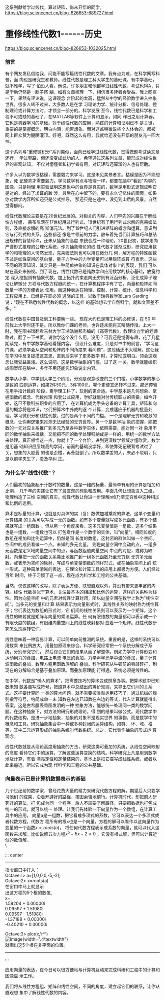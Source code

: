 这系列献给学过线代，算过矩阵，尚未开悟的同学。
https://blog.sciencenet.cn/blog-826653-689727.html

# 重修线性代数1------历史
https://blog.sciencenet.cn/blog-826653-1032025.html
### 前言

有个网友发私信给我，问能不能写篇线性代数的文章。我有点为难，在科学网写科普，面
向也是研究生和教师。线性代数是理工科大学生的基础课，有中学基础，就不难学，写了
怕没人看。他说，许多朋友和他都学过线性代数，考试也得A，只是学后仍然是一脑子浆
糊，如有文章梳理一下，相信很多读者会受益。我上网查一下，果然有评论说，这课观念
台阶起的太高，猛然从中学的经验数学进入抽象世界，很多人转不过来，大多数人是在学
习理论力学、统计分析、信号处理、控制理论或计算方法时，才领会一部分的。科学发展
至今，线性代数已是科学和工程不可或缺的基础了，在MATLAB等软件上计算和显示，如同
昨日之用计算器。它也是机器学习的基础。对于线性代数的应用，熟练的计算和证明已不
是关键，重要的是掌握概念，明白内涵，能否想象。而对这点稍微说些个人体会的，都被
网上群众赞为醍醐灌顶。好吧，既然这么有用，我就给还没有开悟的朋友充一回大神。

这个系列与"重修微积分"系列类似，面向已经学过线性代数，觉得做题考试读文章还行，
学过套路，但还没变成武功的人。希望通过这系列文章，能形成对线性世界的直观认知，
不仅对懵懂者和初学者有用，对玩矩阵还算溜的人也有帮助。

许多人以为数学很枯燥，需要毅力来学习。这是未见美景者言。枯燥是因为不能想象，死
记硬背才需要毅力。学习数学有点与物理一样，都要在脑中"看到"内容的图像，只是物理
用实验证明这想象中的世界是真实的，数学是用形式逻辑证明它是对的，经过了求证的跋
涉，最后在心中留下的，要有永久记忆住的画面。如果你对数学内容所知还只是公式推导，
那还只是在途中，没见到山后的风景，自然觉得郁闷。

线性代数理论主要是在20世纪发展的。对相关的内容，人们早先的兴趣在于解线性方程组，
莱布尼茨在17世纪用过行列式，18世纪有了用行列式求解的克莱姆法则，及直接求解的高
斯消元法。到了19世纪人们引进矩阵的概念和运算，意识到它与行列式的关系。这些都还
像是牛顿前的力学，散布着先哲们计算技巧和总结出规律的智慧珍珠，还未从抽象的高度
来统合成一种理论。20世纪初，数学走向严谨形式推理的公理化系统。作为抽象理论的线
性代数才逐渐成形，研究应用数学的和物理的人愕然发现，克莱姆法则也可以用在微分几
何，解方程的特殊函数不过是线性空间的基向量，量子力学中的力学变量可以用矩阵或算
符表示。这些不同的高深知识，其实只是一种简单抽象的知识在具体对象上的表现，我们
可以站在高处来俯视。到了现在，线性代数已是纯数学和应用数学的核心基础，放宽约定
深入挖掘则有抽象代数，加上拓扑约束走向无穷则有泛函分析，泛化成算子理论让解微分
方程与代数方程趋向统一，在计算机程序中有了它，向量和矩阵如同数量一样的方便表达
使用。而这种表达在物理、控制、计算、统计、信息科学和工程应用上，已经是在职必须
通晓的工具，以致于瑞典数学家Lars
Garding说："现在不熟悉线性代数的概念，以这样
的基础想去学自然科学，就和文盲差不多。"

线性代数在中国普及到工科要晚一些。 现在大约已是理工科的必修课，在 50
年前我上大学时还不是。所以教你们课的老师，也许还未能将其精髓传授。上大一时，我在图书馆翻看吉林大学王湘浩谢邦杰编的《高等代数》，教理论力学的老师路过，翻了一下书页，说你学这个没什么用。没用？可我还是觉得有趣，花了几星期读完，有中学数学基础看懂内容，
倒没什么难度，只是对书中的前言，"学习这门课，必须学会从空间和矩阵的不同角度来
看问题"，这段话还不大理解。这让我在学习中反复捉摸这意思，直到后来学了更多数学
时，才算彻底明白。领会这观念让我受益匪浅。这么说吧，这是数学抽象的门槛，过了这
一关，数学就能编织成图案印在脑中，多年不用还能凭印象说出内容。

数学从小学、中学到大学三个阶段，分别是观念改变的三个门槛。小学数学的核心是数的
四则运算，如果2件50元，3件100元，哪个更便宜还转不过来，那还停留在用手指计数的
阶段，甭学理工科了，玩别的更合适。中学基本是几何想象、掌握函数的概念、代数推理
和套公式应用，学好就能对付传统职业的需要。如今开始，这已不敷科技职业的应用了，
在计算机成为手头必备的计算工具，矩阵和向量的概念将是常识，它们把算术中养成的逐
个计算，变成适应于机器的批量处理。学习微积分和线性代数，过的是两个不同的门槛。
一个是理解无穷和收敛的概念，让你用逻辑来推测无法经验的无穷世界。另一个是数学抽
象的把握，能把数的一元对应关系推广到多元乃至各种数学实体，依照需要，能对同一对
象用不同的数学抽象来概括，又能把不同的数学处理归纳成是一样的，用统一的数学方法
来处理。真正领悟这一点，你就上了一个台阶，进到更深数学领域才懂欣赏。数学是用基
础知识层层堆高的学问，前面的基础没学好，即使靠死记硬背考试过了关，想象的大厦叠
的也是歪楼，再叠就倒了。所以数学差的人，未必不聪明，只是以前学夹生了，没及早纠
正。

### 为什么学"线性代数"？

人们最初的抽象起于计数时的数量，这是一维的标量，最简单有用的计算是相加和比例，
几千年的实践让它有了最直观的想象和应用。平面几何让想象进入二维，物理构造了三维
空间的真实。线性代数让你进一步理解n维乃至无穷维中这种相加和比例的运用。

算术是标量的计算，也就是对具体的实（复）数做加减乘除的算法，这单个变量和计算结果
的关系可以写成一元的函数。如有多个变量就写成多元函数，有多个结果就写成一组函数
。但从另一个角度来看，这多元变量值是一组数，这多个结果也是一组数，一组数也可以
打包看作是一个数学的实体，叫"向量"，相同长度的数组在相加和比例运算中，仍然是同
长度的数组，这封闭的群体叫做一个空间。空间中的成员看做一个点。未知的多元变量，
则是向量空间中变动的点，一组多元函数是定义域向量空间中的点，与函数组值向量空间
中点的对应，或称为映射。向量把一元的函数关系类比地推广到一组多元函数乃至无穷组
无穷多元函数，或表示为空间的映射，写成与单变量函数的同样形式，或在抽象空间上的
统一形式。这种简单清晰的表达，在理论和计算工具的应用上都极为方便。人们经过百年
时间，终于习惯了这一点，现在成为科学和工程的公共基础。

当然，仅仅这样的改写，除了表达方便、联想直观以外，并没有带来更丰富的内容。线性
代数类似于算术，关注最基本的相加和比例的运算，这样的关系称为线性。因为向量空间
中的元素对线性计算封闭，所以向量空间在数学上称为"线性空间"。当多元的变量和计算
结果表示为向量形式时，其线性关系的映射称为线性算子；它们表达为数组的形式时，它
们间的线性关系则可以表示为一个矩阵。这个线性的映射就是矩阵与向量的乘法运算。任
何有限维数的向量都可以表示成一个有限长度的数组，有限维向量空间上的线性映射都对
应着一个矩阵。线性代数研究怎么玩得转它们。

线性意味着一种容易计算，可以简单向前推测的系统。重要的是，这样的系统可以用数乘
来比例放大，用叠加原理来综合。科学研究经常把一个系统分解成子系统，分别研究它们，
然后综合它们的结果从而了解整体。例如力学中计算形变和运动用力的叠加，电路上电流
电压的叠加，力学声学光学中波的叠加，量子计算波函数的叠加，数理方程用函数族解的
叠加。科学研究从牛顿前的零敲碎打，到现在的分解综合是基于叠加原理。而叠加原理能
行得通，系统必须是线性的。

在中学，代数是"懒人的算术"，把需要技巧的算术变成照章办事。把算术题中已知数未知
数各自写成符号，按照算术中总结出的等价规则，来导出它们间的关系式。这样要计算同
一类的算术问题，就不需要按类型运用技巧了，通过机械的规则搬弄符号，约简成单一未
知数在左边已知数在右边的等式，代入计算就能得出答案。这是古希腊丢番图发明的一种
抽象方法，能够统一处理同一类的数学问题。在这种抽象下，对方法的研究形成理论，得
到的结果叫做公式。现代数学中的代数结构，是进一步地抽象，抽象的对象不是现实世界
的事物，而是数学中的概念和工具。研究抽象集合中一种或多种封闭的运算结构，如群、
环、域、格等，其中二元运算形成的抽象系统叫代数系统。总之，它代表作抽象的形式运
算观念。

线性代数就是从理论高度用抽象的方法，研究这类可叠加的系统，从线性空间映射的高度
看待它们中的运算，了解这些运算变换的结构。科学研究上凡是用到数学涉及计算，有着
漂亮定性和定量结果的，基本上是把它描写成线性系统，或者以此来逼近。所以它成为现
代科学和工程的公共基础。

### 向量表示已是计算机数据表示的基础

几个世纪前的数学家，曾经花费大量的精力来研究代数方程的解，期望后人只要学习他们
的成果，沿着开辟好的路径，按图索骥地前行。计算机时代，却把前人研究好的算法，打
包成为同一个程序，后人不需要了解蹊径，只要把数据也打包成统一的形式，就可以统一
处理。让我们先体验一下向量作为一个数组，在计算工具中的应用。
向量a是一组数，把它看成多项式的系数，它可以表达一个多项式或者代数方程。代数方
程所有的根x也是一个向量，方程的解可以看作以这向量作为变量的一个函数$x=roots(a)$，
将任何代数方程表示成系数的向量，就可以代入这函数来求解。比如说解五次方程$x^5-5x-2=0$
，它没有根式解，但可以计算近似的数值解。\
\

::: center
  ----------------------------------------------------------------- --
                                                                    
  指令窗口中打入：                                                  
  Octave:1$>$ a=\[1,0,0,0,-5,-2\];                                  
  Octave:2$>$ x=roots(a)                                            
  在窗口中马上就显示                                                
  出这方程的5个根的数值,                                            
  x=                                                                
  1.58204 + 0.00000i                                                
  0.09597 + 1.51080i                                                
  0.09597 - 1.51080i                                                
  -1.37188 + 0.00000i                                               
  -0.40210 + 0.00000i                                               
                                                                    
  Octave:3$>$ plot(x,'r\*')                                         
  ![image](pic/163122zo5tmql5otmldxtf.jpg){width=".4\\textwidth"}   
  就画出这5个根在复平面的位置。                                     
  ----------------------------------------------------------------- --
:::

应用向量的表达，在今日可以很方便地与计算机互动来完成科研和工程中的计算和图像显
示工作。

我们将从线性方程组、矩阵和线性空间，不同的角度，建立起它们的联系，让你从直观想
象中了解线性代数的内容。
